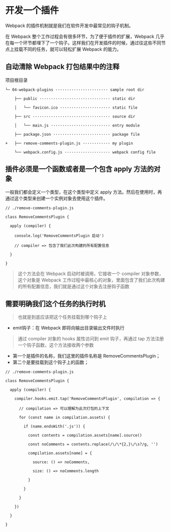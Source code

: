 # 开发一个插件
Webpack 的插件机制就是我们在软件开发中最常见的钩子机制。  

在 Webpack 整个工作过程会有很多环节，为了便于插件的扩展，Webpack 几乎在每一个环节都埋下了一个钩子。这样我们在开发插件的时候，通过往这些不同节点上挂载不同的任务，就可以轻松扩展 Webpack 的能力。

## 自动清除 Webpack 打包结果中的注释
项目根目录  

```
└─ 04-webpack-plugins ······················· sample root dir

    ├── public ······························· static dir

    │   └── favicon.ico ······················ static file

    ├── src ·································· source dir

    │   └── main.js ·························· entry module

    ├── package.json ························· package file

+   ├── remove-comments-plugin.js ············ my plugin

    └── webpack.config.js ···················· webpack config file

```

## 插件必须是一个函数或者是一个包含 apply 方法的对象
一般我们都会定义一个类型，在这个类型中定义 apply 方法。然后在使用时，再通过这个类型来创建一个实例对象去使用这个插件。

```
// ./remove-comments-plugin.js

class RemoveCommentsPlugin {

  apply (compiler) {

    console.log('RemoveCommentsPlugin 启动')

    // compiler => 包含了我们此次构建的所有配置信息

  }

}

```
> 这个方法会在 Webpack 启动时被调用，它接收一个 compiler 对象参数，这个对象是 Webpack 工作过程中最核心的对象，里面包含了我们此次构建的所有配置信息，我们就是通过这个对象去注册钩子函数

## 需要明确我们这个任务的执行时机
> 也就是到底应该把这个任务挂载到哪个钩子上  

- emit钩子：在 Webpack 即将向输出目录输出文件时执行  

> 通过 compiler 对象的 hooks 属性访问到 emit 钩子，再通过 tap 方法注册一个钩子函数，这个方法接收两个参数  

- 第一个是插件的名称，我们这里的插件名称是 RemoveCommentsPlugin；
- 第二个是要挂载到这个钩子上的函数；

```
// ./remove-comments-plugin.js

class RemoveCommentsPlugin {

  apply (compiler) {

    compiler.hooks.emit.tap('RemoveCommentsPlugin', compilation => {

      // compilation => 可以理解为此次打包的上下文

      for (const name in compilation.assets) {

        if (name.endsWith('.js')) {

          const contents = compilation.assets[name].source()

          const noComments = contents.replace(/\/\*{2,}\/\s?/g, '')

          compilation.assets[name] = {

            source: () => noComments,

            size: () => noComments.length

          }

        }

      }

    })

  }

}

```